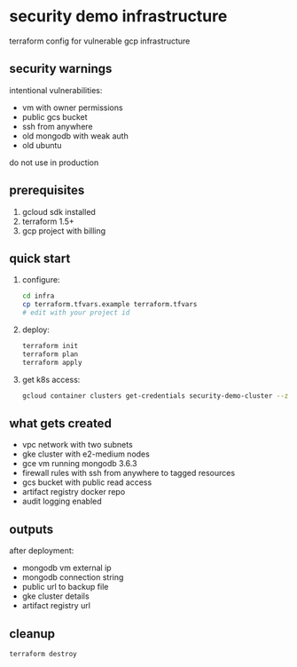 # security demo infrastructure

terraform config for vulnerable gcp infrastructure

## security warnings

intentional vulnerabilities:
- vm with owner permissions
- public gcs bucket
- ssh from anywhere
- old mongodb with weak auth
- old ubuntu

do not use in production

## prerequisites

1. gcloud sdk installed
2. terraform 1.5+
3. gcp project with billing

## quick start

1. configure:
   ```bash
   cd infra
   cp terraform.tfvars.example terraform.tfvars
   # edit with your project id
   ```

2. deploy:
   ```bash
   terraform init
   terraform plan
   terraform apply
   ```

3. get k8s access:
   ```bash
   gcloud container clusters get-credentials security-demo-cluster --zone us-central1-a
   ```

## what gets created

- vpc network with two subnets
- gke cluster with e2-medium nodes
- gce vm running  mongodb 3.6.3
- firewall rules with ssh from anywhere to tagged resources
- gcs bucket with public read access
- artifact registry docker repo
- audit logging enabled

## outputs

after deployment:
- mongodb vm external ip
- mongodb connection string
- public url to backup file
- gke cluster details
- artifact registry url

## cleanup

```bash
terraform destroy
```
